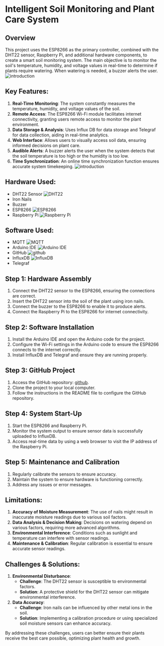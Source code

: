 # Intelligent Soil Monitoring and Plant Care System

## Overview
This project uses the ESP8266 as the primary controller, combined with the DHT22 sensor, Raspberry Pi, and additional hardware components, to create a smart soil monitoring system. The main objective is to monitor the soil's temperature, humidity, and voltage values in real-time to determine if plants require watering. When watering is needed, a buzzer alerts the user.
![introduction](https://github.com/QingyaoTang/Plant-Monitor/blob/main/WechatIMG1593.jpg)
## Key Features:
1. **Real-Time Monitoring**: The system constantly measures the temperature, humidity, and voltage values of the soil.
2. **Remote Access**: The ESP8266 Wi-Fi module facilitates internet connectivity, granting users remote access to monitor the plant environment.
3. **Data Storage & Analysis**: Uses Influx DB for data storage and Telegraf for data collection, aiding in real-time analytics.
4. **Web Interface**: Allows users to visually access soil data, ensuring informed decisions on plant care.
5. **Audible Alerts**: A buzzer alerts the user when the system detects that the soil temperature is too high or the humidity is too low.
6. **Time Synchronization**: An online time synchronization function ensures accurate system timekeeping.
![introduction](https://github.com/QingyaoTang/Plant-Monitor/blob/main/WechatIMG1610.jpg)
## Hardware Used:
- DHT22 Sensor
![DHT22](https://github.com/QingyaoTang/Plant-Monitor/blob/main/WechatIMG1594.jpg)
- Iron Nails
- Buzzer
- ESP8266
![ESP8266](https://github.com/QingyaoTang/Plant-Monitor/blob/main/WechatIMG1595.jpg)
- Raspberry Pi
![Raspberry Pi](https://github.com/QingyaoTang/Plant-Monitor/blob/main/WechatIMG1597.jpg)

## Software Used:
- MQTT
![MQTT](https://github.com/QingyaoTang/Plant-Monitor/blob/main/Screenshot%202023-11-01%20at%2010.36.17.png)
- Arduino IDE
![Arduino IDE](https://github.com/QingyaoTang/Plant-Monitor/blob/main/Screenshot%202023-11-01%20at%2011.01.14.png)
- GitHub
![github](https://github.com/QingyaoTang/Plant-Monitor/blob/main/Screenshot%202023-11-01%20at%2010.45.59.png)
- InfluxDB
![InfluxDB](https://github.com/QingyaoTang/Plant-Monitor/blob/main/Screenshot%202023-11-01%20at%2010.25.42.png)
- Telegraf

## Step 1: Hardware Assembly

1. Connect the DHT22 sensor to the ESP8266, ensuring the connections are correct.
2. Insert the DHT22 sensor into the soil of the plant using iron nails.
3. Connect the buzzer to the ESP8266 to enable it to produce alerts.
4. Connect the Raspberry Pi to the ESP8266 for internet connectivity.

## Step 2: Software Installation

1. Install the Arduino IDE and open the Arduino code for the project.
2. Configure the Wi-Fi settings in the Arduino code to ensure the ESP8266 connects to the internet correctly.
3. Install InfluxDB and Telegraf and ensure they are running properly.

## Step 3: GitHub Project

1. Access the GitHub repository: [github](https://github.com/QingyaoTang).
2. Clone the project to your local computer.
3. Follow the instructions in the README file to configure the GitHub repository.

## Step 4: System Start-Up

1. Start the ESP8266 and Raspberry Pi.
2. Monitor the system output to ensure sensor data is successfully uploaded to InfluxDB.
3. Access real-time data by using a web browser to visit the IP address of the Raspberry Pi.

## Step 5: Maintenance and Calibration

1. Regularly calibrate the sensors to ensure accuracy.
2. Maintain the system to ensure hardware is functioning correctly.
3. Address any issues or error messages.

## Limitations:
1. **Accuracy of Moisture Measurement**: The use of nails might result in inaccurate moisture readings due to various soil factors.
2. **Data Analysis & Decision Making**: Decisions on watering depend on various factors, requiring more advanced algorithms.
3. **Environmental Interference**: Conditions such as sunlight and temperature can interfere with sensor readings.
4. **Maintenance & Calibration**: Regular calibration is essential to ensure accurate sensor readings.

## Challenges & Solutions:
1. **Environmental Disturbance**:
   - **Challenge**: The DHT22 sensor is susceptible to environmental factors.
   - **Solution**: A protective shield for the DHT22 sensor can mitigate environmental interference.
2. **Data Accuracy**:
   - **Challenge**: Iron nails can be influenced by other metal ions in the soil.
   - **Solution**: Implementing a calibration procedure or using specialized soil moisture sensors can enhance accuracy.

By addressing these challenges, users can better ensure their plants receive the best care possible, optimizing plant health and growth.










